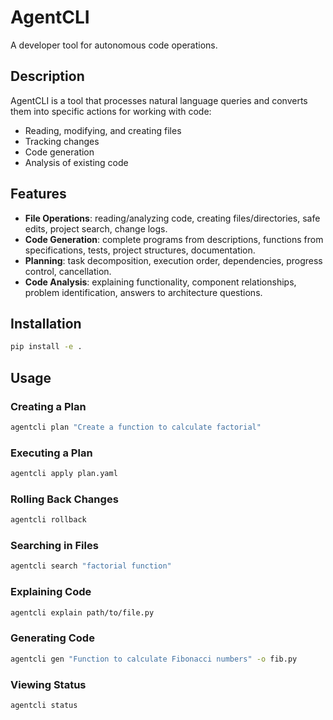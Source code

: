 # AgentCLI

A developer tool for autonomous code operations.

## Description

AgentCLI is a tool that processes natural language queries and converts them into specific actions for working with code:
- Reading, modifying, and creating files
- Tracking changes
- Code generation
- Analysis of existing code

## Features

- **File Operations**: reading/analyzing code, creating files/directories, safe edits, project search, change logs.
- **Code Generation**: complete programs from descriptions, functions from specifications, tests, project structures, documentation.
- **Planning**: task decomposition, execution order, dependencies, progress control, cancellation.
- **Code Analysis**: explaining functionality, component relationships, problem identification, answers to architecture questions.

## Installation

```bash
pip install -e .
```

## Usage

### Creating a Plan
```bash
agentcli plan "Create a function to calculate factorial"
```

### Executing a Plan
```bash
agentcli apply plan.yaml
```

### Rolling Back Changes
```bash
agentcli rollback
```

### Searching in Files
```bash
agentcli search "factorial function"
```

### Explaining Code
```bash
agentcli explain path/to/file.py
```

### Generating Code
```bash
agentcli gen "Function to calculate Fibonacci numbers" -o fib.py
```

### Viewing Status
```bash
agentcli status
```

